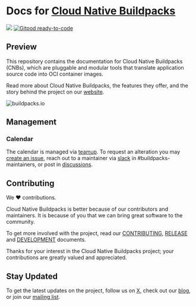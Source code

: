 # Docs for [Cloud Native Buildpacks](https://buildpacks.io)

[![](https://github.com/buildpacks/docs/workflows/Deploy/badge.svg)](https://github.com/buildpacks/docs/actions)
[![Gitpod ready-to-code](https://img.shields.io/badge/Gitpod-ready--to--code-blue?logo=gitpod)](https://gitpod.io/#https://github.com/buildpacks/docs)

## Preview

This repository contains the documentation for Cloud Native Buildpacks (CNBs), which are pluggable and modular tools that translate application source code into OCI container images.

Read more about Cloud Native Buildpacks, the features they offer, and the story behind the project on our [website](https://buildpacks.io/).  

![buildpacks.io](https://image.thum.io/get/https://buildpacks.io)

## Management

### Calendar

The calendar is managed via [teamup](https://teamup.com/ksxw26c3km72mq3imn). To request an alteration you may [create an issue](https://github.com/buildpacks/community/issues/new), reach out to a maintainer via [slack](https://slack.cncf.io) in #buildpacks-maintainers, or post in [discussions](https://github.com/buildpacks/community/discussions).

## Contributing

We ❤ contributions.

Cloud Native Buildpacks is better because of our contributors and maintainers. It is because of you that we can bring great software to the community.

To get more involved with the project, read our [CONTRIBUTING][contributing], [RELEASE][release] and [DEVELOPMENT][development] documents.

[contributing]: https://github.com/buildpacks/.github/blob/main/CONTRIBUTING.md
[development]: DEVELOPMENT.md
[release]: RELEASE.md

Thanks for your interest in the Cloud Native Buildpacks project; your contributions are greatly valued and appreciated.

## Stay Updated

To get the latest updates on the project, follow us on [X](https://twitter.com/buildpacks_io), check out our [blog](https://medium.com/buildpacks), or join our [mailing list](https://lists.cncf.io/g/cncf-buildpacks).
